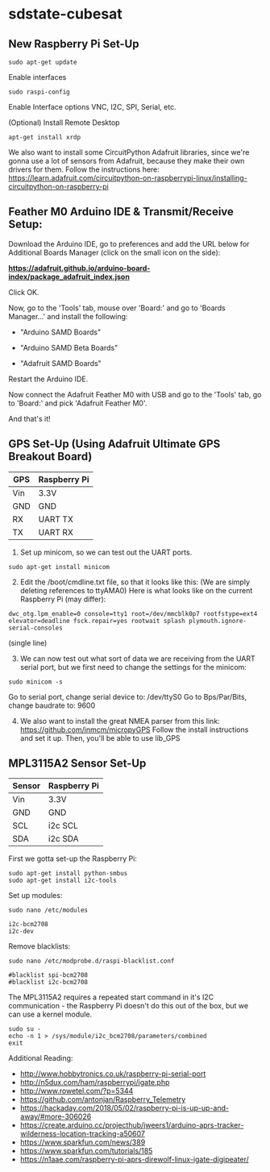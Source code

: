 # sdstate-cubesat

## New Raspberry Pi Set-Up

```
sudo apt-get update
```
Enable interfaces
```
sudo raspi-config
```
Enable Interface options VNC, I2C, SPI, Serial, etc.

(Optional) Install Remote Desktop
```
apt-get install xrdp
```
We also want to install some CircuitPython Adafruit libraries, since we're gonna use a lot of sensors from Adafruit, because they make their own drivers for them.
Follow the instructions here:
https://learn.adafruit.com/circuitpython-on-raspberrypi-linux/installing-circuitpython-on-raspberry-pi

## Feather M0 Arduino IDE & Transmit/Receive Setup:
Download the Arduino IDE, go to preferences and add the URL below for Additional Boards Manager (click on the small icon on the side):

__https://adafruit.github.io/arduino-board-index/package_adafruit_index.json__

Click OK.

Now, go to the 'Tools' tab, mouse over 'Board:' and go to 'Boards Manager...' and install the following:

* "Arduino SAMD Boards"

* "Arduino SAMD Beta Boards"

* "Adafruit SAMD Boards"

Restart the Arduino IDE.

Now connect the Adafruit Feather M0 with USB and go to the 'Tools' tab, go to 'Board:' and pick 'Adafruit Feather M0'.

And that's it!

## GPS Set-Up (Using Adafruit Ultimate GPS Breakout Board)
|GPS      |Raspberry Pi  |
|---------|--------------|
|Vin      | 3.3V         |
|GND      | GND          |
|RX       | UART  TX     |
|TX       | UART  RX     |

1. Set up minicom, so we can test out the UART ports.
```
sudo apt-get install minicom
```
2. Edit the /boot/cmdline.txt file, so that it looks like this:
(We are simply deleting references to ttyAMA0)
Here is what looks like on the current Raspberry Pi (may differ):
```
dwc_otg.lpm_enable=0 console=tty1 root=/dev/mmcblk0p7 rootfstype=ext4 elevator=deadline fsck.repair=yes rootwait splash plymouth.ignore-serial-consoles
```
(single line)

3. We can now test out what sort of data we are receiving from the UART serial port, but we first need to change the settings for the minicom:
```
sudo minicom -s
```
Go to serial port, change serial device to:    /dev/ttyS0
Go to Bps/Par/Bits, change baudrate to:   9600


4. We also want to install the great NMEA parser from this link: https://github.com/inmcm/micropyGPS
Follow the install instructions and set it up. Then, you'll be able to use lib_GPS



## MPL3115A2 Sensor Set-Up

|Sensor   |Raspberry Pi  |
|---------|--------------|
|Vin      | 3.3V         |
|GND      | GND          |
|SCL      | i2c SCL      |
|SDA      | i2c SDA      |

First we gotta set-up the Raspberry Pi:
```
sudo apt-get install python-smbus
sudo apt-get install i2c-tools
```
Set up modules:
```
sudo nano /etc/modules

i2c-bcm2708
i2c-dev
```
Remove blacklists:
```
sudo nano /etc/modprobe.d/raspi-blacklist.conf

#blacklist spi-bcm2708
#blacklist i2c-bcm2708
```
The MPL3115A2 requires a repeated start command in it's I2C communication - the Raspberry Pi doesn't do this out of the box, but we can use a kernel module.
```
sudo su -
echo -n 1 > /sys/module/i2c_bcm2708/parameters/combined
exit
```


Additional Reading:
- http://www.hobbytronics.co.uk/raspberry-pi-serial-port
- http://n5dux.com/ham/raspberrypi/igate.php
- http://www.rowetel.com/?p=5344
- https://github.com/antonjan/Raspberry_Telemetry
- https://hackaday.com/2018/05/02/raspberry-pi-is-up-up-and-away/#more-306026
- https://create.arduino.cc/projecthub/jweers1/arduino-aprs-tracker-wilderness-location-tracking-a50607
- https://www.sparkfun.com/news/389
- https://www.sparkfun.com/tutorials/185
- https://n1aae.com/raspberry-pi-aprs-direwolf-linux-igate-digipeater/

